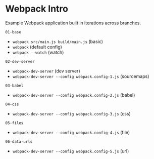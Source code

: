 # Webpack Intro

Example Webpack application built in iterations across branches.

`01-base`

* `webpack src/main.js build/main.js` (basic)
* `webpack` (default config)
* `webpack --watch` (watch)

`02-dev-server`

* `webpack-dev-server` (dev server)
* `webpack-dev-server --config webpack.config-1.js` (sourcemaps)

`03-babel`

* `webpack-dev-server --config webpack.config-2.js` (babel)

`04-css`

* `webpack-dev-server --config webpack.config-3.js` (css)

`05-files`

* `webpack-dev-server --config webpack.config-4.js` (file)

`06-data-urls`

* `webpack-dev-server --config webpack.config-5.js` (url)
